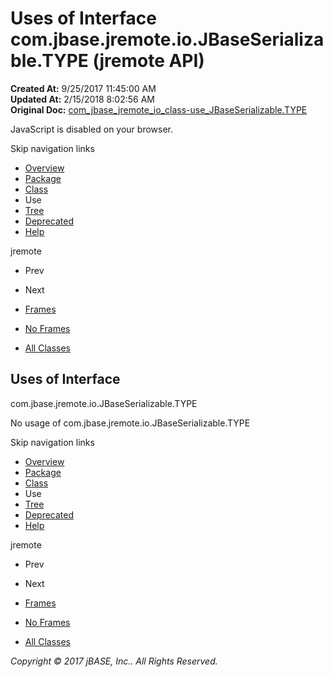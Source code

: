 # Uses of Interface com.jbase.jremote.io.JBaseSerializable.TYPE (jremote   API)

**Created At:** 9/25/2017 11:45:00 AM  
**Updated At:** 2/15/2018 8:02:56 AM  
**Original Doc:** [com_jbase_jremote_io_class-use_JBaseSerializable.TYPE](https://docs.jbase.com/39253-class-use/com_jbase_jremote_io_class-use_JBaseSerializable.TYPE)  

<!--<br>    try {<br>        if (location.href.indexOf('is-external=true') == -1) {<br>            parent.document.title="Uses of Interface com.jbase.jremote.io.JBaseSerializable.TYPE (jremote   API)";<br>        }<br>    }<br>    catch(err) {<br>    }<br>//-->
JavaScript is disabled on your browser.

Skip navigation links

- [Overview](../../../../../overview-summary.html)
- [Package](./../../com.jbase.jremote.io-%28jremote---api%29)
- [Class](/39226-inflow/com_jbase_jremote_io_JBaseSerializable.TYPE "interface in com.jbase.jremote.io")
- Use
- [Tree](./../../com.jbase.jremote.io-class-hierarchy-%28jremote---api%29)
- [Deprecated](../../../../../deprecated-list.html)
- [Help](../../../../../help-doc.html)


jremote <br>

- Prev
- Next


- [Frames](../../../../../index.html?com/jbase/jremote/io/class-use//39253-class-use/com_jbase_jremote_io_class-use_JBaseSerializable.TYPE)
- [No Frames](/39253-class-use/com_jbase_jremote_io_class-use_JBaseSerializable.TYPE)


- [All Classes](../../../../../allclasses-noframe.html)


<!--<br>  allClassesLink = document.getElementById("allclasses\_navbar\_top");<br>  if(window==top) {<br>    allClassesLink.style.display = "block";<br>  }<br>  else {<br>    allClassesLink.style.display = "none";<br>  }<br>  //-->

## Uses of Interface
com.jbase.jremote.io.JBaseSerializable.TYPE

No usage of com.jbase.jremote.io.JBaseSerializable.TYPE

Skip navigation links

- [Overview](../../../../../overview-summary.html)
- [Package](./../../com.jbase.jremote.io-%28jremote---api%29)
- [Class](/39226-inflow/com_jbase_jremote_io_JBaseSerializable.TYPE "interface in com.jbase.jremote.io")
- Use
- [Tree](./../../com.jbase.jremote.io-class-hierarchy-%28jremote---api%29)
- [Deprecated](../../../../../deprecated-list.html)
- [Help](../../../../../help-doc.html)


jremote <br>

- Prev
- Next


- [Frames](../../../../../index.html?com/jbase/jremote/io/class-use//39253-class-use/com_jbase_jremote_io_class-use_JBaseSerializable.TYPE)
- [No Frames](/39253-class-use/com_jbase_jremote_io_class-use_JBaseSerializable.TYPE)


- [All Classes](../../../../../allclasses-noframe.html)


<!--<br>  allClassesLink = document.getElementById("allclasses\_navbar\_bottom");<br>  if(window==top) {<br>    allClassesLink.style.display = "block";<br>  }<br>  else {<br>    allClassesLink.style.display = "none";<br>  }<br>  //-->

*Copyright © 2017 jBASE, Inc.. All Rights Reserved.*
